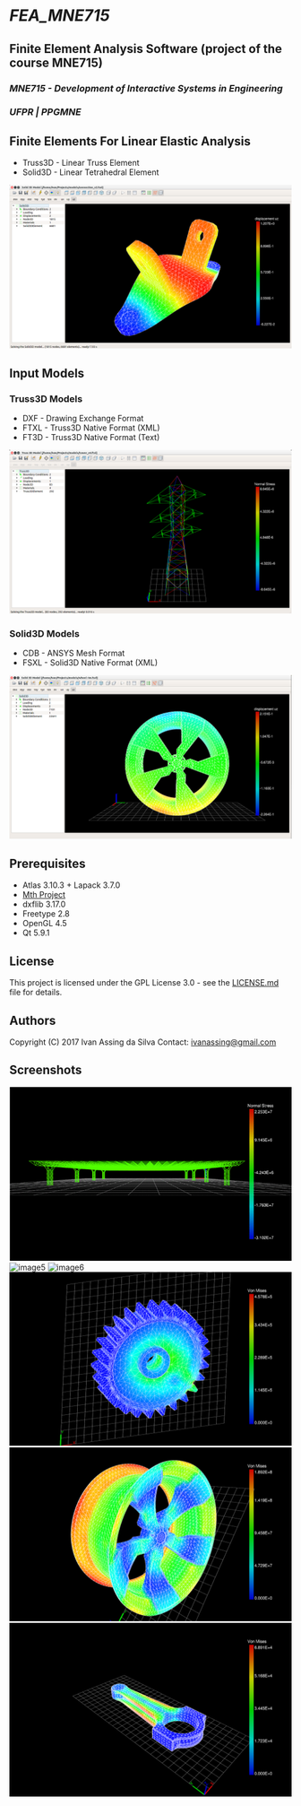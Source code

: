 # *FEA_MNE715*
## **Finite Element Analysis Software (project of the course MNE715)**
### *MNE715 - Development of Interactive Systems in Engineering*
### *UFPR | PPGMNE*

## Finite Elements For Linear Elastic Analysis 
- Truss3D - Linear Truss Element
- Solid3D - Linear Tetrahedral Element

![image1](screenshots/image_1.png)

## Input Models
### Truss3D Models
- DXF - Drawing Exchange Format
- FTXL - Truss3D Native Format (XML)
- FT3D - Truss3D Native Format (Text)

![image2](screenshots/image_2.png)

### Solid3D Models
- CDB - ANSYS Mesh Format
- FSXL - Solid3D Native Format (XML)

![image3](screenshots/image_3.png)


## Prerequisites
- Atlas 3.10.3 + Lapack 3.7.0
- [Mth Project](https://github.com/IvanAssing/mth)
- dxflib 3.17.0
- Freetype 2.8
- OpenGL 4.5
- Qt 5.9.1

## License
This project is licensed under the GPL License 3.0 - see the [LICENSE.md](LICENSE.md) file for details.

## Authors
 Copyright (C) 2017 Ivan Assing da Silva
 Contact: ivanassing@gmail.com


## Screenshots
![image4](screenshots/animation_1.gif)
![image5](screenshots/animation_2.gif)
![image6](screenshots/animation_3.gif)
![image7](screenshots/screenshoot-20170930161949450.png)
![image8](screenshots/screenshoot-20170930163802520.png)
![image9](screenshots/screenshoot-20170930164836067.png)

